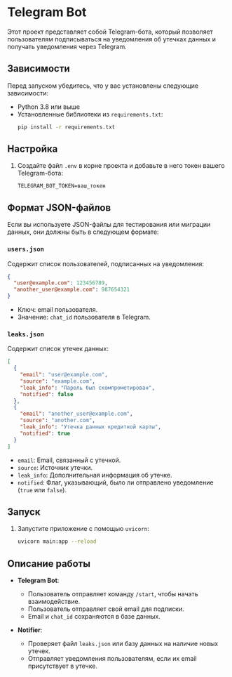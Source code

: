 # Telegram Bot

Этот проект представляет собой Telegram-бота, который позволяет пользователям подписываться на уведомления об утечках данных и получать уведомления через Telegram.

## Зависимости

Перед запуском убедитесь, что у вас установлены следующие зависимости:

- Python 3.8 или выше
- Установленные библиотеки из `requirements.txt`:
  ```bash
  pip install -r requirements.txt
  ```

## Настройка

1. Создайте файл `.env` в корне проекта и добавьте в него токен вашего Telegram-бота:
   ```
   TELEGRAM_BOT_TOKEN=ваш_токен
   ```

## Формат JSON-файлов

Если вы используете JSON-файлы для тестирования или миграции данных, они должны быть в следующем формате:

### `users.json`
Содержит список пользователей, подписанных на уведомления:
```json
{
  "user@example.com": 123456789,
  "another_user@example.com": 987654321
}
```
- Ключ: email пользователя.
- Значение: `chat_id` пользователя в Telegram.

### `leaks.json`
Содержит список утечек данных:
```json
[
  {
    "email": "user@example.com",
    "source": "example.com",
    "leak_info": "Пароль был скомпрометирован",
    "notified": false
  },
  {
    "email": "another_user@example.com",
    "source": "another.com",
    "leak_info": "Утечка данных кредитной карты",
    "notified": true
  }
]
```
- `email`: Email, связанный с утечкой.
- `source`: Источник утечки.
- `leak_info`: Дополнительная информация об утечке.
- `notified`: Флаг, указывающий, было ли отправлено уведомление (`true` или `false`).

## Запуск

1. Запустите приложение с помощью `uvicorn`:
   ```bash
   uvicorn main:app --reload
   ```

## Описание работы

- **Telegram Bot**:
  - Пользователь отправляет команду `/start`, чтобы начать взаимодействие.
  - Пользователь отправляет свой email для подписки.
  - Email и `chat_id` сохраняются в базе данных.

- **Notifier**:
  - Проверяет файл `leaks.json` или базу данных на наличие новых утечек.
  - Отправляет уведомления пользователям, если их email присутствует в утечке.